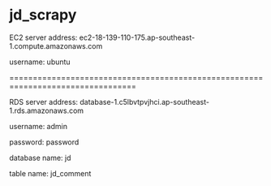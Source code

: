 # jd_scrapy

EC2 server address: ec2-18-139-110-175.ap-southeast-1.compute.amazonaws.com

username: ubuntu


=================================================================================

RDS server address: database-1.c5lbvtpvjhci.ap-southeast-1.rds.amazonaws.com

username: admin

password: password

database name: jd

table name: jd_comment

